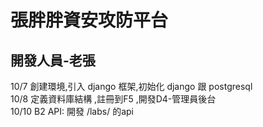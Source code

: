 # 張胖胖資安攻防平台

## 開發人員-老張

10/7 創建環境,引入 django 框架,初始化 django 跟 postgresql <br>
10/8 定義資料庫結構 ,註冊到F5 ,開發D4-管理員後台<br>
10/10 B2 API: 開發 /labs/ 的api




